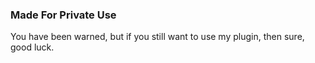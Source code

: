 ### Made For Private Use

You have been warned, but if you still want to use my plugin, then sure, good luck.
